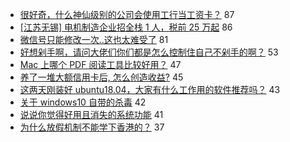 - [很好奇，什么神仙级别的公司会使用工行当工资卡？](https://www.v2ex.com/t/547907) 87
- [[江苏无锡] 电机制造企业招全栈 1 人，税前 25 万起](https://www.v2ex.com/t/547941) 86
- [微信号只能修改一次..这也太难受了](https://www.v2ex.com/t/547811) 81
- [好想剁手啊，请问大佬们你们都是怎么控制住自己不剁手的啊？](https://www.v2ex.com/t/547825) 53
- [Mac 上哪个 PDF 阅读工具比较好用？](https://www.v2ex.com/t/547915) 47
- [养了一堆大额信用卡后, 怎么创造收益?](https://www.v2ex.com/t/547873) 45
- [这两天刚装好 ubuntu18.04，大家有什么工作用的软件推荐吗？](https://www.v2ex.com/t/547818) 43
- [关于 windows10 自带的杀毒](https://www.v2ex.com/t/547942) 42
- [说说你觉得好用且消失的系统功能](https://www.v2ex.com/t/547881) 41
- [为什么放假机制不能学下香港的？](https://www.v2ex.com/t/547973) 37